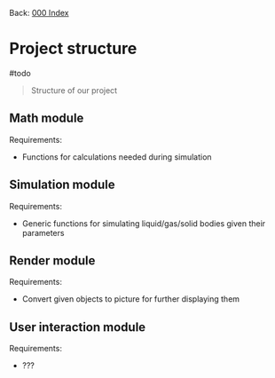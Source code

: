 
Back: [000 Index](000%20Index.md)


# Project structure
#todo
> Structure of our project


## Math module

Requirements:
- Functions for calculations needed during simulation

## Simulation module

Requirements:
- Generic functions for simulating liquid/gas/solid bodies given their parameters

## Render module

Requirements:
- Convert given objects to picture for further displaying them

## User interaction module

Requirements:
- ???